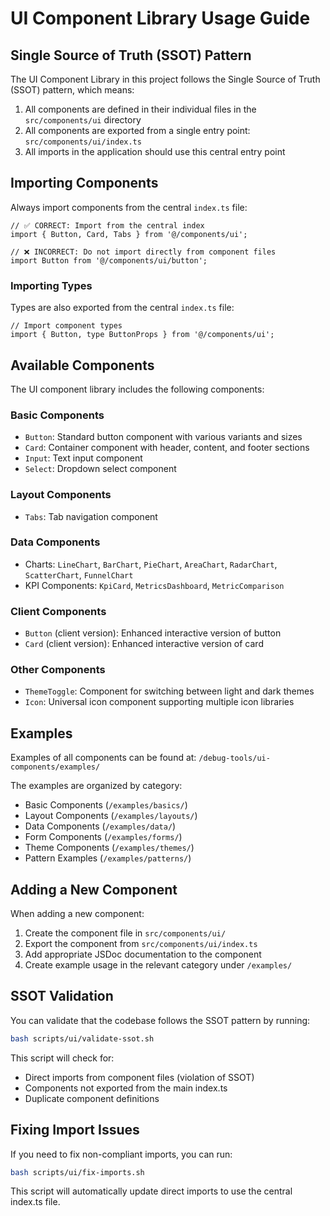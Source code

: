 # UI Component Library Usage Guide

## Single Source of Truth (SSOT) Pattern

The UI Component Library in this project follows the Single Source of Truth (SSOT) pattern, which means:

1. All components are defined in their individual files in the `src/components/ui` directory
2. All components are exported from a single entry point: `src/components/ui/index.ts`
3. All imports in the application should use this central entry point

## Importing Components

Always import components from the central `index.ts` file:

```tsx
// ✅ CORRECT: Import from the central index
import { Button, Card, Tabs } from '@/components/ui';

// ❌ INCORRECT: Do not import directly from component files
import Button from '@/components/ui/button';
```

### Importing Types

Types are also exported from the central `index.ts` file:

```tsx
// Import component types
import { Button, type ButtonProps } from '@/components/ui';
```

## Available Components

The UI component library includes the following components:

### Basic Components
- `Button`: Standard button component with various variants and sizes
- `Card`: Container component with header, content, and footer sections
- `Input`: Text input component
- `Select`: Dropdown select component

### Layout Components
- `Tabs`: Tab navigation component

### Data Components
- Charts: `LineChart`, `BarChart`, `PieChart`, `AreaChart`, `RadarChart`, `ScatterChart`, `FunnelChart`
- KPI Components: `KpiCard`, `MetricsDashboard`, `MetricComparison`

### Client Components
- `Button` (client version): Enhanced interactive version of button
- `Card` (client version): Enhanced interactive version of card

### Other Components
- `ThemeToggle`: Component for switching between light and dark themes
- `Icon`: Universal icon component supporting multiple icon libraries

## Examples

Examples of all components can be found at:
`/debug-tools/ui-components/examples/`

The examples are organized by category:
- Basic Components (`/examples/basics/`)
- Layout Components (`/examples/layouts/`)
- Data Components (`/examples/data/`)
- Form Components (`/examples/forms/`)
- Theme Components (`/examples/themes/`)
- Pattern Examples (`/examples/patterns/`)

## Adding a New Component

When adding a new component:

1. Create the component file in `src/components/ui/`
2. Export the component from `src/components/ui/index.ts`
3. Add appropriate JSDoc documentation to the component
4. Create example usage in the relevant category under `/examples/`

## SSOT Validation

You can validate that the codebase follows the SSOT pattern by running:

```bash
bash scripts/ui/validate-ssot.sh
```

This script will check for:
- Direct imports from component files (violation of SSOT)
- Components not exported from the main index.ts
- Duplicate component definitions

## Fixing Import Issues

If you need to fix non-compliant imports, you can run:

```bash
bash scripts/ui/fix-imports.sh
```

This script will automatically update direct imports to use the central index.ts file. 